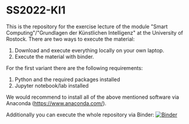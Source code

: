 # SS2022-KI1
This is the repository for the exercise lecture of the module "Smart Computing"/"Grundlagen der Künstlichen Intelligenz" at the University of Rostock. 
There are two ways to execute the material:
1. Download and execute everything locally on your own laptop.
2. Execute the material with binder. 

For the first variant there are the following requirements:
1. Python and the required packages installed
2. Jupyter notebook/lab installed

We would recommend to install all of the above mentioned software via Anaconda (https://www.anaconda.com/). 

Additionally you can execute the whole repository via Binder: [![Binder](https://mybinder.org/badge_logo.svg)](https://mybinder.org/v2/gh/turing-tester95/SS2022-KI1/HEAD)

